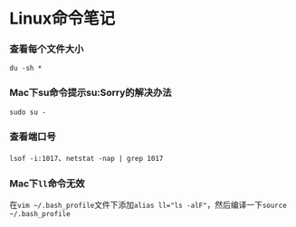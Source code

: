 # Linux命令笔记

### 查看每个文件大小

`du -sh *`

### Mac下su命令提示su:Sorry的解决办法

`sudo su -`

### 查看端口号

`lsof -i:1017`、`netstat -nap | grep 1017`

### Mac下`ll`命令无效

在`vim ~/.bash_profile`文件下添加`alias ll="ls -alF"`，然后编译一下`source ~/.bash_profile`